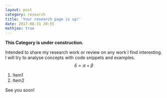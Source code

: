 ```yaml
---
layout: post
category: research
title: 'Your research page is up!'
date: 2017-08-31 20:55
mathjax: true
---
```

**This Category is under construction.**

Intended to share my research work or review on any work I find interesting. I will try to analyse concepts with code snippets and examples.
$$
\delta = \alpha + \beta
$$

1. Item1
2. Item2

See you soon!



